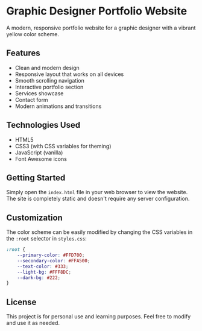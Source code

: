 # Graphic Designer Portfolio Website

A modern, responsive portfolio website for a graphic designer with a vibrant yellow color scheme.

## Features

- Clean and modern design
- Responsive layout that works on all devices
- Smooth scrolling navigation
- Interactive portfolio section
- Services showcase
- Contact form
- Modern animations and transitions

## Technologies Used

- HTML5
- CSS3 (with CSS variables for theming)
- JavaScript (vanilla)
- Font Awesome icons

## Getting Started

Simply open the `index.html` file in your web browser to view the website. The site is completely static and doesn't require any server configuration.

## Customization

The color scheme can be easily modified by changing the CSS variables in the `:root` selector in `styles.css`:

```css
:root {
    --primary-color: #FFD700;
    --secondary-color: #FFA500;
    --text-color: #333;
    --light-bg: #FFF8DC;
    --dark-bg: #222;
}
```

## License

This project is for personal use and learning purposes. Feel free to modify and use it as needed.
